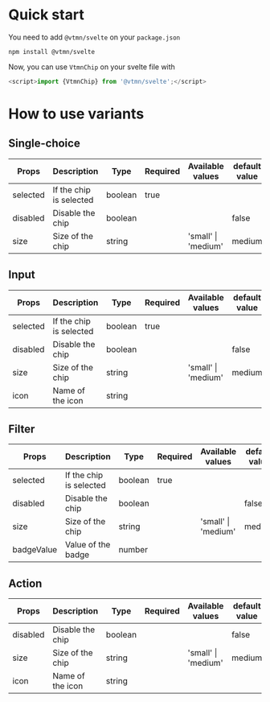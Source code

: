 # Quick start

You need to add `@vtmn/svelte` on your `package.json`

```
npm install @vtmn/svelte
```

Now, you can use `VtmnChip` on your svelte file with

```javascript
<script>import {VtmnChip} from '@vtmn/svelte';</script>
```

# How to use variants 
## Single-choice

| Props      | Description              | Type    | Required | Available values   | default value |
|------------|--------------------------|---------|----------|--------------------|---------------|
| selected   | If the chip is selected | boolean | true     |                    |               |
| disabled   | Disable the chip         | boolean |          |                    | false         |
| size       | Size of the chip         | string  |          | 'small' \| 'medium' | medium        |

## Input

| Props      | Description              | Type    | Required | Available values   | default value |
|------------|--------------------------|---------|----------|--------------------|---------------|
| selected   | If the chip is selected | boolean | true     |                    |               |
| disabled   | Disable the chip         | boolean |          |                    | false         |
| size       | Size of the chip         | string  |          | 'small' \| 'medium' | medium        |
| icon       | Name of the icon         | string  |          |                    |               |

## Filter

| Props      | Description              | Type    | Required | Available values   | default value |
|------------|--------------------------|---------|----------|--------------------|---------------|
| selected   | If the chip is selected | boolean | true     |                    |               |
| disabled   | Disable the chip         | boolean |          |                    | false         |
| size       | Size of the chip         | string  |          | 'small' \| 'medium' | medium        |
| badgeValue | Value of the badge       | number  |          |                    |               |

## Action

| Props      | Description              | Type    | Required | Available values   | default value |
|------------|--------------------------|---------|----------|--------------------|---------------|
| disabled   | Disable the chip         | boolean |          |                    | false         |
| size       | Size of the chip         | string  |          | 'small' \| 'medium' | medium        |
| icon       | Name of the icon         | string  |          |                    |               |